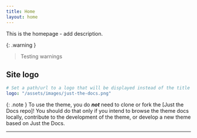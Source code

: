 ```yaml
---
title: Home
layout: home
---
```


This is the homepage - add description.

{: .warning }
> Testing warnings

 
## Site logo

```yaml
# Set a path/url to a logo that will be displayed instead of the title
logo: "/assets/images/just-the-docs.png"
```

{: .note }
To use the theme, you do ***not*** need to clone or fork the [Just the Docs repo]! You should do that only if you intend to browse the theme docs locally, contribute to the development of the theme, or develop a new theme based on Just the Docs.

----


